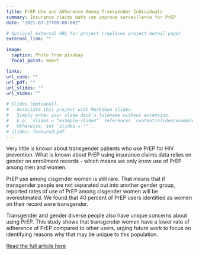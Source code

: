 ```yaml
---
title: PrEP Use and Adherence Among Transgender Individuals
summary: Insurance claims data can improve surveillence for PrEP 
date: "2021-07-27T00:00:00Z"

# Optional external URL for project (replaces project detail page).
external_link: ""

image:
  caption: Photo from pixabay
  focal_point: Smart

links:
url_code: ""
url_pdf: ""
url_slides: ""
url_video: ""

# Slides (optional).
#   Associate this project with Markdown slides.
#   Simply enter your slide deck's filename without extension.
#   E.g. `slides = "example-slides"` references `content/slides/example-slides.md`.
#   Otherwise, set `slides = ""`.
# slides: featured.pdf
---
```


Very little is known about transgender patients who use PrEP for HIV prevention. What is known about PrEP using insurance claims data relies on gender on enrollment records - which means we only know use of PrEP among men and women. 

PrEP use among cisgender women is still rare. That means that if transgender people are not separated out into another gender group, reported rates of use of PrEP among cisgender women will be overestimated. We found that 40 percent of PrEP users identified as women on their record were transgender.

Transgender and gender diverse people also have unique concerns about using PrEP. This study shows that transgender women have a lower rate of adherence of PrEP compared to other users, urging future work to focus on identifying reasons why that may be unique to this population.

[Read the full article here](https://link.springer.com/article/10.1007/s10461-021-03482-8)
